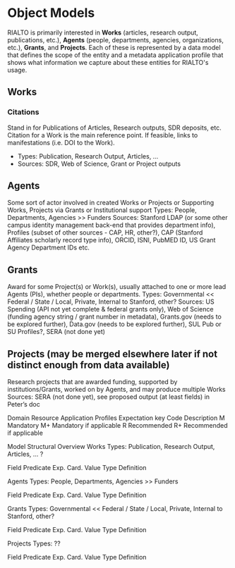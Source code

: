 # Object Models

RIALTO is primarily interested in **Works** (articles, research output, publications, etc.), **Agents** (people, departments, agencies, organizations, etc.), **Grants**, and **Projects**. Each of these is represented by a data model that defines the scope of the entity and a metadata application profile that shows what information we capture about these entities for RIALTO's usage.

## Works

### Citations 
Stand in for Publications of Articles, Research outputs, SDR deposits, etc. Citation for a Work is the main reference point. If feasible, links to manifestations (i.e. DOI to the Work).

* Types: Publication, Research Output, Articles, … 
* Sources: SDR, Web of Science, Grant or Project outputs

## Agents
Some sort of actor involved in created Works or Projects or Supporting Works, Projects via Grants or Institutional support
Types: People, Departments, Agencies >> Funders
Sources: Stanford LDAP (or some other campus identity management back-end that provides department info), Profiles (subset of other sources - CAP, HR, other?), CAP (Stanford Affiliates scholarly record type info), ORCID, ISNI, PubMED ID, US Grant Agency Department IDs etc.

## Grants
Award for some Project(s) or Work(s), usually attached to one or more lead Agents (PIs), whether people or departments.
Types: Governmental << Federal / State / Local, Private, Internal to Stanford, other?
Sources: US Spending (API not yet complete & federal grants only), Web of Science (funding agency string / grant number in metadata), Grants.gov (needs to be explored further), Data.gov (needs to be explored further), SUL Pub or SU Profiles?, SERA (not done yet)

## Projects (may be merged elsewhere later if not distinct enough from data available)
Research projects that are awarded funding, supported by institutions/Grants, worked on by Agents, and may produce multiple Works
Sources: SERA (not done yet), see proposed output (at least fields) in Peter’s doc

Domain Resource Application Profiles
Expectation key
Code
Description
M
Mandatory
M+
Mandatory if applicable
R
Recommended
R+
Recommended if applicable

Model Structural Overview
Works
Types: Publication, Research Output, Articles, … ?

Field
Predicate
Exp.
Card.
Value Type
Definition
























Agents
Types: People, Departments, Agencies >> Funders

Field
Predicate
Exp.
Card.
Value Type
Definition
























Grants
Types: Governmental << Federal / State / Local, Private, Internal to Stanford, other?

Field
Predicate
Exp.
Card.
Value Type
Definition
























Projects
Types: ??

Field
Predicate
Exp.
Card.
Value Type
Definition
























